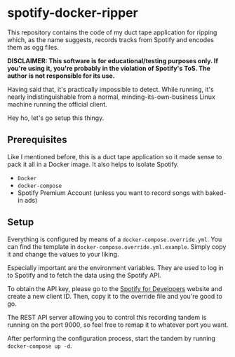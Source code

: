 # spotify-docker-ripper

This repository contains the code of my duct tape application for ripping which, as the name suggests, records tracks from Spotify and encodes them as ogg files.

__DISCLAIMER: This software is for educational/testing purposes only. If you're using it, you're probably in the violation of Spotify's ToS. The author is not responsible for its use.__

Having said that, it's practically impossible to detect.
While running, it's nearly indistinguishable from a normal, minding-its-own-business Linux machine running the official client.

Hey ho, let's go setup this thingy.

## Prerequisites

Like I mentioned before, this is a duct tape application so it made sense to pack it all in a Docker image.
It also helps to isolate Spotify.

* `Docker`
* `docker-compose`
* Spotify Premium Account (unless you want to record songs with baked-in ads)

## Setup

Everything is configured by means of a `docker-compose.override.yml`.
You can find the template in `docker-compose.override.yml.example`.
Simply copy it and change the values to your liking.

Especially important are the environment variables.
They are used to log in to Spotify and to fetch the data using the Spotify API.

To obtain the API key, please go to the [Spotify for Developers](https://developer.spotify.com/dashboard/applications) website and create a new client ID.
Then, copy it to the override file and you're good to go.

The REST API server allowing you to control this recording tandem is running on the port 9000, so feel free to remap it to whatever port you want.

After performing the configuration process, start the tandem by running `docker-compose up -d`.
